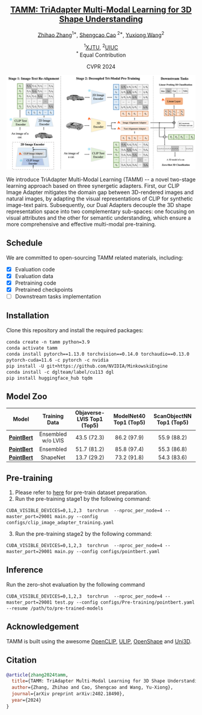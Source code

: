 <div align='center'>

<h2><a href="https://alanzhangcs.github.io/tamm-page/">TAMM: TriAdapter Multi-Modal Learning for 3D Shape Understanding</a></h2>

[Zhihao Zhang](https://alanzhangcs.github.io/)<sup>1*</sup>, [Shengcao Cao](https://shengcao.netlify.app/)<sup>
2*</sup>, [Yuxiong Wang](https://yxw.web.illinois.edu/)<sup>2</sup>

<sup>1</sup>[XJTU](https://www.xjtu.edu.cn/), <sup>2</sup>[UIUC](https://illinois.edu/) <br><sup>*</sup> Equal
Contribution

CVPR 2024
</div>

<p align="center">
    <img src="assets/model.png" alt="overview" width="800" />
</p>

We introduce TriAdapter Multi-Modal Learning (TAMM) -- a novel two-stage learning approach based on three synergetic
adapters. First, our CLIP Image Adapter mitigates the domain gap between 3D-rendered images and natural images, by
adapting the visual representations of CLIP for synthetic image-text pairs. Subsequently, our Dual Adapters decouple the
3D shape representation space into two complementary sub-spaces: one focusing on visual attributes and the other for
semantic understanding, which ensure a more comprehensive and effective multi-modal pre-training.

## Schedule

We are committed to open-sourcing TAMM related materials, including:


- [x] Evaluation code
- [x] Evaluation data
- [x] Pretraining code
- [x] Pretrained checkpoints
- [ ] Downstream tasks implementation
## Installation

Clone this repository and install the required packages:

```
conda create -n tamm python=3.9
conda activate tamm
conda install pytorch==1.13.0 torchvision==0.14.0 torchaudio==0.13.0 pytorch-cuda=11.6 -c pytorch -c nvidia
pip install -U git+https://github.com/NVIDIA/MinkowskiEngine
conda install -c dglteam/label/cu113 dgl
pip install huggingface_hub tqdm
```

## Model Zoo

|                                             Model                                              |   Training Data    | Objaverse-LVIS Top1 (Top5) | ModelNet40 Top1 (Top5) | ScanObjectNN Top1 (Top5) |
|:----------------------------------------------------------------------------------------------:|:------------------:|:--------------------------:|:----------------------:|:------------------------:|
| [**PointBert**](https://huggingface.co/zhihao406/tamm-models/blob/main/tamm_pointbert_no_lvis.pt) | Ensembled w/o LVIS |        43.5 (72.3)         |      86.2 (97.9)       |       55.9 (88.2)        | 
|      [**PointBert**](https://huggingface.co/zhihao406/tamm-models/blob/main/tamm_pointbert_ensemble.pt)      |     Ensembled      |        51.7 (81.2)         |      85.8 (97.4)       |       55.3 (86.8)        | 
|  [**PointBert**](https://huggingface.co/zhihao406/tamm-models/blob/main/tamm_pointbert_shapenet.pt)  |      ShapeNet      |        13.7 (29.2)         |      73.2 (91.8)       |       54.3 (83.6)        | 


## Pre-training

1. Please refer to [here](https://github.com/Colin97/OpenShape_code) for pre-train dataset preparation.
2. Run the pre-training stage1 by the following command:

```
CUDA_VISIBLE_DEVICES=0,1,2,3  torchrun  --nproc_per_node=4 --master_port=29001 main.py --config configs/clip_image_adapter_training.yaml
```

3. Run the pre-training stage2 by the following command:

```
CUDA_VISIBLE_DEVICES=0,1,2,3  torchrun  --nproc_per_node=4 --master_port=29001 main.py --config configs/pointbert.yaml
```

## Inference
Run the zero-shot evaluation by the following command

```
CUDA_VISIBLE_DEVICES=0,1,2,3  torchrun  --nproc_per_node=4 --master_port=29001 test.py --config configs/Pre-training/pointbert.yaml --resume /path/to/pre-trained-models
```

## Acknowledgement

TAMM is built using the
awesome  [OpenCLIP](https://github.com/mlfoundations/open_clip), [ULIP](https://github.com/salesforce/ULIP), [OpenShape](https://github.com/Colin97/OpenShape_code) and [Uni3D](https://github.com/baaivision/Uni3D). 


## Citation
```bib
@article{zhang2024tamm,
  title={TAMM: TriAdapter Multi-Modal Learning for 3D Shape Understanding},
  author={Zhang, Zhihao and Cao, Shengcao and Wang, Yu-Xiong},
  journal={arXiv preprint arXiv:2402.18490},
  year={2024}
}
```





